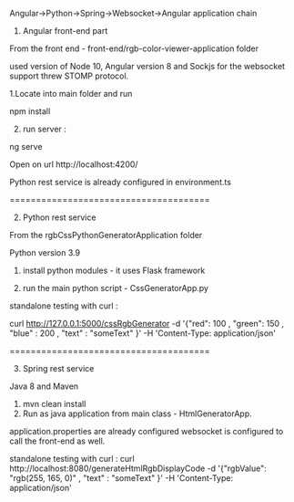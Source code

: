 Angular->Python->Spring->Websocket->Angular application chain

1. Angular front-end part

From the front end - front-end/rgb-color-viewer-application folder 

used version of Node 10, Angular version 8 and Sockjs for the websocket support threw STOMP protocol.

1.Locate into main folder and run 

npm install 

2. run server : 

ng serve

Open on url
http://localhost:4200/

Python rest service is already configured in environment.ts


======================================


2. Python rest service 

From the rgbCssPythonGeneratorApplication folder 

Python version 3.9

1. install python modules - it uses Flask framework 

2. run the main python script - CssGeneratorApp.py



standalone testing with curl  :

curl http://127.0.0.1:5000/cssRgbGenerator -d '{"red": 100 , "green": 150 , "blue" : 200 , "text" : "someText" }' -H 'Content-Type: application/json'

======================================

3. Spring rest service 

Java 8 and Maven


1. mvn clean install
2. Run as java application from main class - HtmlGeneratorApp. 

application.properties are already configured
websocket is configured to call the front-end as well.

standalone testing with curl  :
curl http://localhost:8080/generateHtmlRgbDisplayCode -d '{"rgbValue": "rgb(255, 165, 0)" , "text" : "someText" }' -H 'Content-Type: application/json'

